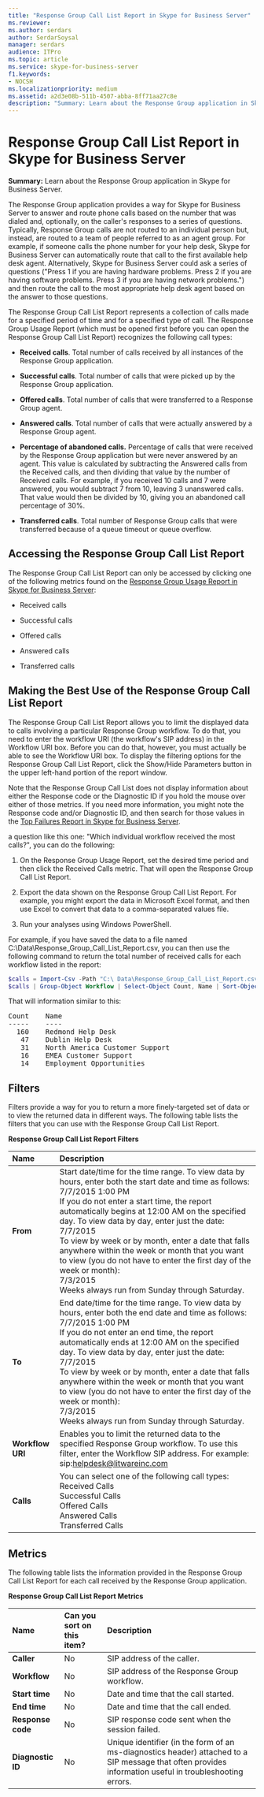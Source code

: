 ```yaml
---
title: "Response Group Call List Report in Skype for Business Server"
ms.reviewer: 
ms.author: serdars
author: SerdarSoysal
manager: serdars
audience: ITPro
ms.topic: article
ms.service: skype-for-business-server
f1.keywords:
- NOCSH
ms.localizationpriority: medium
ms.assetid: a2d3e08b-511b-4507-abba-8ff71aa27c8e
description: "Summary: Learn about the Response Group application in Skype for Business Server."
---
```


# Response Group Call List Report in Skype for Business Server

**Summary:** Learn about the Response Group application in Skype for Business Server.

The Response Group application provides a way for Skype for Business Server to answer and route phone calls based on the number that was dialed and, optionally, on the caller's responses to a series of questions. Typically, Response Group calls are not routed to an individual person but, instead, are routed to a team of people referred to as an agent group. For example, if someone calls the phone number for your help desk, Skype for Business Server can automatically route that call to the first available help desk agent. Alternatively, Skype for Business Server could ask a series of questions ("Press 1 if you are having hardware problems. Press 2 if you are having software problems. Press 3 if you are having network problems.") and then route the call to the most appropriate help desk agent based on the answer to those questions.

The Response Group Call List Report represents a collection of calls made for a specified period of time and for a specified type of call. The Response Group Usage Report (which must be opened first before you can open the Response Group Call List Report) recognizes the following call types:

- **Received calls**. Total number of calls received by all instances of the Response Group application.

- **Successful calls**. Total number of calls that were picked up by the Response Group application.

- **Offered calls**. Total number of calls that were transferred to a Response Group agent.

- **Answered calls**. Total number of calls that were actually answered by a Response Group agent.

- **Percentage of abandoned calls.** Percentage of calls that were received by the Response Group application but were never answered by an agent. This value is calculated by subtracting the Answered calls from the Received calls, and then dividing that value by the number of Received calls. For example, if you received 10 calls and 7 were answered, you would subtract 7 from 10, leaving 3 unanswered calls. That value would then be divided by 10, giving you an abandoned call percentage of 30%.

- **Transferred calls**. Total number of Response Group calls that were transferred because of a queue timeout or queue overflow.

## Accessing the Response Group Call List Report

The Response Group Call List Report can only be accessed by clicking one of the following metrics found on the [Response Group Usage Report in Skype for Business Server](response-group-usage-report.md):

- Received calls

- Successful calls

- Offered calls

- Answered calls

- Transferred calls

## Making the Best Use of the Response Group Call List Report

The Response Group Call List Report allows you to limit the displayed data to calls involving a particular Response Group workflow. To do that, you need to enter the workflow URI (the workflow's SIP address) in the Workflow URI box. Before you can do that, however, you must actually be able to see the Workflow URI box. To display the filtering options for the Response Group Call List Report, click the Show/Hide Parameters button in the upper left-hand portion of the report window.

Note that the Response Group Call List does not display information about either the Response code or the Diagnostic ID if you hold the mouse over either of those metrics. If you need more information, you might note the Response code and/or Diagnostic ID, and then search for those values in the [Top Failures Report in Skype for Business Server](top-failures-report.md).

a question like this one: "Which individual workflow received the most calls?", you can do the following:

1. On the Response Group Usage Report, set the desired time period and then click the Received Calls metric. That will open the Response Group Call List Report.

2. Export the data shown on the Response Group Call List Report. For example, you might export the data in Microsoft Excel format, and then use Excel to convert that data to a comma-separated values file.

3. Run your analyses using Windows PowerShell.

For example, if you have saved the data to a file named C:\Data\Response_Group_Call_List_Report.csv, you can then use the following command to return the total number of received calls for each workflow listed in the report:

```PowerShell
$calls = Import-Csv -Path "C:\ Data\Response_Group_Call_List_Report.csv"
$calls | Group-Object Workflow | Select-Object Count, Name | Sort-Object Count -Descending
```

That will information similar to this:

<pre>
Count    Name
-----    ----
  160    Redmond Help Desk
   47    Dublin Help Desk
   31    North America Customer Support
   16    EMEA Customer Support
   14    Employment Opportunities
</pre>

## Filters

Filters provide a way for you to return a more finely-targeted set of data or to view the returned data in different ways. The following table lists the filters that you can use with the Response Group Call List Report.

**Response Group Call List Report Filters**


| **Name**               | **Description**                                                                                                                                                                                                                                                                                                                                                                                                                                                                                                                                                        |
|:-----------------------|:-----------------------------------------------------------------------------------------------------------------------------------------------------------------------------------------------------------------------------------------------------------------------------------------------------------------------------------------------------------------------------------------------------------------------------------------------------------------------------------------------------------------------------------------------------------------------|
| **From** <br/>         | Start date/time for the time range. To view data by hours, enter both the start date and time as follows:  <br/> 7/7/2015 1:00 PM  <br/> If you do not enter a start time, the report automatically begins at 12:00 AM on the specified day. To view data by day, enter just the date:  <br/> 7/7/2015  <br/> To view by week or by month, enter a date that falls anywhere within the week or month that you want to view (you do not have to enter the first day of the week or month):  <br/> 7/3/2015  <br/> Weeks always run from Sunday through Saturday.  <br/> |
| **To** <br/>           | End date/time for the time range. To view data by hours, enter both the end date and time as follows:  <br/> 7/7/2015 1:00 PM  <br/> If you do not enter an end time, the report automatically ends at 12:00 AM on the specified day. To view data by day, enter just the date:  <br/> 7/7/2015  <br/> To view by week or by month, enter a date that falls anywhere within the week or month that you want to view (you do not have to enter the first day of the week or month):  <br/> 7/3/2015  <br/> Weeks always run from Sunday through Saturday.  <br/>        |
| **Workflow URI** <br/> | Enables you to limit the returned data to the specified Response Group workflow. To use this filter, enter the Workflow SIP address. For example:  <br/> sip:helpdesk@litwareinc.com  <br/>                                                                                                                                                                                                                                                                                                                                                                            |
| **Calls** <br/>        | You can select one of the following call types: <br/>  Received Calls <br/>  Successful Calls <br/>  Offered Calls <br/>  Answered Calls <br/>  Transferred Calls <br/>                                                                                                                                                                                                                                                                                                                                                                                                |

## Metrics

The following table lists the information provided in the Response Group Call List Report for each call received by the Response Group application.

**Response Group Call List Report Metrics**

|**Name**|**Can you sort on this item?**|**Description**|
|:-----|:-----|:-----|
|**Caller** <br/> |No  <br/> |SIP address of the caller.  <br/> |
|**Workflow** <br/> |No  <br/> |SIP address of the Response Group workflow.  <br/> |
|**Start time** <br/> |No  <br/> |Date and time that the call started.  <br/> |
|**End time** <br/> |No  <br/> |Date and time that the call ended.  <br/> |
|**Response code** <br/> |No  <br/> |SIP response code sent when the session failed.  <br/> |
|**Diagnostic ID** <br/> |No  <br/> |Unique identifier (in the form of an ms-diagnostics header) attached to a SIP message that often provides information useful in troubleshooting errors.  <br/> |


